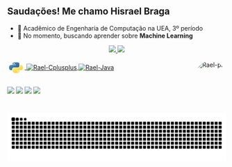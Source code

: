 ## Saudações! Me chamo Hisrael Braga

- 🔭 Acadêmico de Engenharia de Computação na UEA, 3º período
- 🌱 No momento, buscando aprender sobre **Machine Learning**

<div align="center">
  <a href="https://github.com/devRaelBraga">
  <img height="150em" src="https://github-readme-stats.vercel.app/api?username=devRaelBraga&show_icons=true&theme=tokyonight&include_all_commits=true&count_private=true"/>
  <img height="150em" src="https://github-readme-stats.vercel.app/api/top-langs/?username=devRaelBraga&layout=compact&langs_count=7&theme=tokyonight"/>
</div>
  
<div style="display: inline_block"><br>
  <img align="center" alt="Rael-Python" height="30" width="40" src="https://raw.githubusercontent.com/devicons/devicon/master/icons/python/python-original.svg">
  <img align="center" alt="Rael-Cplusplus" height="30" width="40" src="https://cdn.jsdelivr.net/gh/devicons/devicon/icons/cplusplus/cplusplus-original.svg">
  <img align="center" alt="Rael-Java" height="30" width="40" src="https://cdn.jsdelivr.net/gh/devicons/devicon/icons/java/java-original-wordmark.svg">
  <img align="right" alt="Rael-pic" height="120" style="border-radius:50px;" src="https://i.imgur.com/unIj1Le.gif">
</div>

##
<div> 
   <a href="https://wa.me/5592988568395" target="_blank"><img src="https://img.shields.io/badge/WhatsApp-25D366?style=for-the-badge&logo=whatsapp&logoColor=white" target="_blank"></a> 
  <a href = "mailto:hisraelc@gmail.com"><img src="https://img.shields.io/badge/Gmail-D14836?style=for-the-badge&logo=gmail&logoColor=white" target="_blank"></a>
  <a href="https://www.instagram.com/hisrael.braga/" target="_blank"><img src="https://img.shields.io/badge/-Instagram-%23E4405F?style=for-the-badge&logo=instagram&logoColor=white" target="_blank"></a>
  <a href="https://www.linkedin.com/in/hisrael-braga-052188216/" target="_blank"><img src="https://img.shields.io/badge/-LinkedIn-%230077B5?style=for-the-badge&logo=linkedin&logoColor=white" target="_blank"></a> 

  ![Snake animation](https://github.com/devRaelBraga/devRaelBraga/blob/output/github-contribution-grid-snake.svg)

  </div>
  
